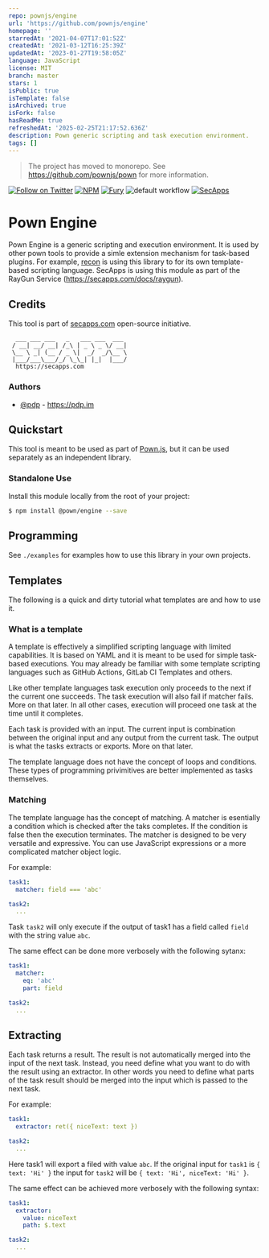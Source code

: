 ```yaml
---
repo: pownjs/engine
url: 'https://github.com/pownjs/engine'
homepage: ''
starredAt: '2021-04-07T17:01:52Z'
createdAt: '2021-03-12T16:25:39Z'
updatedAt: '2023-01-27T19:58:05Z'
language: JavaScript
license: MIT
branch: master
stars: 1
isPublic: true
isTemplate: false
isArchived: true
isFork: false
hasReadMe: true
refreshedAt: '2025-02-25T21:17:52.636Z'
description: Pown generic scripting and task execution environment.
tags: []
---
```


> The project has moved to monorepo. See https://github.com/pownjs/pown for more information.

[![Follow on Twitter](https://img.shields.io/twitter/follow/pownjs.svg?logo=twitter)](https://twitter.com/pownjs)
[![NPM](https://img.shields.io/npm/v/@pown/engine.svg)](https://www.npmjs.com/package/@pown/engine)
[![Fury](https://img.shields.io/badge/version-2x%20Fury-red.svg)](https://github.com/pownjs/lobby)
![default workflow](https://github.com/pownjs/engine/actions/workflows/default.yaml/badge.svg)
[![SecApps](https://img.shields.io/badge/credits-SecApps-black.svg)](https://secapps.com)

# Pown Engine

Pown Engine is a generic scripting and execution environment. It is used by other pown tools to provide a simle extension mechanism for task-based plugins. For example, [recon](https://github.com/pownjs/recon) is using this library to for its own template-based scripting language. SecApps is using this module as part of the RayGun Service (https://secapps.com/docs/raygun).

## Credits

This tool is part of [secapps.com](https://secapps.com) open-source initiative.

```
  ___ ___ ___   _   ___ ___  ___
 / __| __/ __| /_\ | _ \ _ \/ __|
 \__ \ _| (__ / _ \|  _/  _/\__ \
 |___/___\___/_/ \_\_| |_|  |___/
  https://secapps.com
```

### Authors

* [@pdp](https://twitter.com/pdp) - https://pdp.im

## Quickstart

This tool is meant to be used as part of [Pown.js](https://github.com/pownjs/pown), but it can be used separately as an independent library.

### Standalone Use

Install this module locally from the root of your project:

```sh
$ npm install @pown/engine --save
```

## Programming

See `./examples` for examples how to use this library in your own projects.

## Templates

The following is a quick and dirty tutorial what templates are and how to use it.

### What is a template

A template is effectively a simplified scripting language with limited capabilities. It is based on YAML and it is meant to be used for simple task-based executions. You may already be familiar with some template scripting languages such as GitHub Actions, GitLab CI Templates and others.

Like other template languages task execution only proceeds to the next if the current one succeeds. The task execution will also fail if matcher fails. More on that later. In all other cases, execution will proceed one task at the time until it completes.

Each task is provided with an input. The current input is combination between the original input and any output from the current task. The output is what the tasks extracts or exports. More on that later.

The template language does not have the concept of loops and conditions. These types of programming privimitives are better implemented as tasks themselves.

### Matching

The template language has the concept of matching. A matcher is esentially a condition which is checked after the taks completes. If the condition is false then the execution terminates. The matcher is designed to be very versatile and expressive. You can use JavaScript expressions or a more complicated matcher object logic.

For example:

```yaml
task1:
  matcher: field === 'abc'

task2:
  ...
```

Task `task2` will only execute if the output of task1 has a field called `field` with the string value `abc`.

The same effect can be done more verbosely with the following sytanx:

```yaml
task1:
  matcher:
    eq: 'abc'
    part: field

task2:
  ...
```

## Extracting

Each task returns a result. The result is not automatically merged into the input of the next task. Instead, you need define what you want to do with the result using an extractor. In other words you need to define what parts of the task result should be merged into the input which is passed to the next task.

For example:

```yaml
task1:
  extractor: ret({ niceText: text })

task2:
  ...
```

Here task1 will export a filed with value `abc`. If the original input for `task1` is `{ text: 'Hi' }` the input for `task2` will be `{ text: 'Hi', niceText: 'Hi' }`.

The same effect can be achieved more verbosely with the following syntax:

```yaml
task1:
  extractor:
    value: niceText
    path: $.text

task2:
  ...
```

